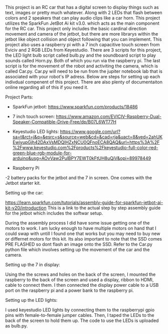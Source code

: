 This project is an RC car that has a digital screen to display things such as text, images or pretty much whatever. Along with 2 LEDs that flash between colors and 2 speakers that can play audio clips like a car horn.
This project utilizes the SparkFun JetBot Ai kit v3.0. which acts as the main component for the RC car. This project only includes the basic cardinal direction movement and camera of the jetbot, but there are more
librarys within the jetbot like object collision and object following that you can implement. This project also uses a raspberry pi with a 7 inch capacitive touch screen from Eviciv and 2 RGB LEDs from Keyestudio.
There are 3 scripts for this project, the LED light bulb script called bulb.py and the soundboard script to play sounds called Horn.py. Both of which you run via the raspberry pi. The last script is for
the movement of the robot and activiting the camera, which is called Car.py. Car.py will need to be run from the jupiter notebook lab that is associated with your robot's IP adress. Below are steps for setting up each indivdual compenent of this project. There are also plenty of documentaiton online regarding all of this if you need it.



Project Parts:

- SparkFun jetbot:
  https://www.sparkfun.com/products/18486

- 7 inch touch screen:
  https://www.amazon.com/EVICIV-Raspberry-Dual-Speaker-Compatible-Drive-Free/dp/B07L6WT77H

- Keyestudio LED lights:
  https://www.google.com/url?sa=t&rct=j&q=&esrc=s&source=web&cd=&cad=rja&uact=8&ved=2ahUKEwiyupGjh42DAxVsMDQIHZxNCU0QFnoECA8QAQ&url=https%3A%2F%2Fwww.keyestudio.com%2Fproducts%2Fkeyestudio-full-color-red-green-blue-rgb-module-for-arduino&usg=AOvVaw2PulBPY7EWT0kFtUH8uQiV&opi=89978449

- Raspberry Pi

-2 battery packs for the jetbot and the 7 in screen. One comes with the Jetbot starter kit.


Setting up the car:

https://learn.sparkfun.com/tutorials/assembly-guide-for-sparkfun-jetbot-ai-kit-v20/introduction
This is a link to the actual step by step assembly guide for the jetbot which includes the softwar setup.

During the assembly process I did have some issue getting one of the motors to work. I am lucky enough to have multiple motors on hand that I could swap with untill I found one that works but you may need to buy new
or differnet motors for this kit. Its also important to note that the SSD comes PRE FLASHED so dont flash an image onto the SSD. Refer to the Car.py python file which involves setting up the movement of the car and the camera.


Setting up the 7 in display:

Using the the screws and holes on the back of the screen, I mounted the raspberry to the back of the screen and used a display, ribbon to HDMI, cable to connect them. I then connected the display power cable to a USB port on the raspberry pi and
a power bank to the raspberry pi.

Setting up the LED lights:

I used keyestudio LED lights by connecting them to the raspberrypi gpio pins with female-to-female jumper cables. Then, I taped the LEDs to the back of the screen to hold them up. The code to use the LEDs is uploaded as bulb.py.

